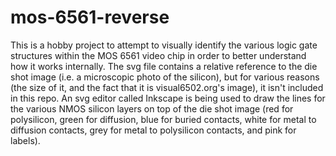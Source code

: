 # mos-6561-reverse
This is a hobby project to attempt to visually identify the various logic gate structures within the MOS 6561 video chip in order to better understand how it works internally. The svg file contains a relative reference to the die shot image (i.e. a microscopic photo of the silicon), but for various reasons (the size of it, and the fact that it is visual6502.org's image), it isn't included in this repo. An svg editor called Inkscape is being used to draw the lines for the various NMOS silicon layers on top of the die shot image (red for polysilicon, green for diffusion, blue for buried contacts, white for metal to diffusion contacts, grey for metal to polysilicon contacts, and pink for labels).
